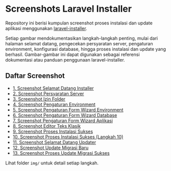 # Screenshots Laravel Installer

Repository ini berisi kumpulan screenshot proses instalasi dan update aplikasi menggunakan [laravel-installer](https://github.com/Aryo07/laravel-installer).

Setiap gambar mendokumentasikan langkah-langkah penting, mulai dari halaman selamat datang, pengecekan persyaratan server, pengaturan environment, konfigurasi database, hingga proses instalasi dan update yang berhasil. Gambar-gambar ini dapat digunakan sebagai referensi dokumentasi atau panduan penggunaan laravel-installer.

## Daftar Screenshot

- [1. Screenshot Selamat Datang Installer ](img/1.selamat-datang-installer.png)
- [2. Screenshot Persyaratan Server](img/2.persyaratan-server.png)
- [3. Screenshot Izin Folder](img/3.izin-folder.png)
- [4. Screenshot Pengaturan Environment](img/4.pengaturan-environment.png)
- [5. Screenshot Pengaturan Form Wizard Environment](img/5.pengaturan-form-wizard-environment.png)
- [6. Screenshot Pengaturan Form Wizard Database](img/6.pengaturan-form-wizard-database.png)
- [7. Screenshot Pengaturan Form Wizard Aplikasi](img/7.pengaturan-form-wizard-aplikasi.png)
- [8. Screenshot Editor Teks Klasik](img/8.editor-teks-klasik.png)
- [9. Screenshot Proses Instalasi Sukses](img/9.proses-instalasi-sukses.png)
- [10. Screenshot Proses Instalasi Sukses (Langkah 10)](img/10.proses-instalasi-sukses.png)
- [11. Screenshot Selamat Datang Updater](img/11.selamat-datang-updater.png)
- [12. Screenshot Update Migrasi Baru](img/12.update-migrasi-baru.png)
- [13. Screenshot Proses Update Migrasi Sukses](img/13.proses-update-migrasi-sukses.png)

Lihat folder `img/` untuk detail setiap langkah.
